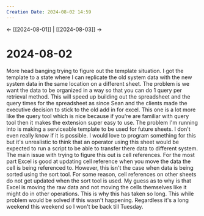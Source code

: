 ```yaml
---
Creation Date: 2024-08-02 14:59
---
```


<- [[2024-08-01]] | [[2024-08-03]]  ->

# 2024-08-02
More head banging trying to figure out the template situation. I got the template to a state where I can replicate the old system data with the new system data in the same location on a different sheet. The problem is we want the data to be organized in a way so that you can do 1 query per retrieval method. This will speed up building out the spreadsheet and the query times for the spreadsheet as since Sean and the clients made the executive decision to stick to the old add in for excel. This one is a lot more like the query tool which is nice because if you're are familiar with query tool then it makes the extension super easy to use. The problem I'm running into is making a serviceable template to be used for future sheets. I don't even really know if it is possible. I would love to program something for this but it's unrealistic to think that an operator using this sheet would be expected to run a script to be able to transfer there data to different system. The main issue with trying to figure this out is cell references. For the most part Excel is good at updating cell reference when you move the data the cell is being referenced to. However, this isn't the case when data is being sorted using the sort tool. For some reason, cell references on other sheets do not get updated when the sort tool is used. My guess as to why is that Excel is moving the raw data and not moving the cells themselves like it might do in other operations. This is why this has taken so long. This while problem would be solved if this wasn't happening. Regardless it's a long weekend this weekend so I won't be back till Tuesday.